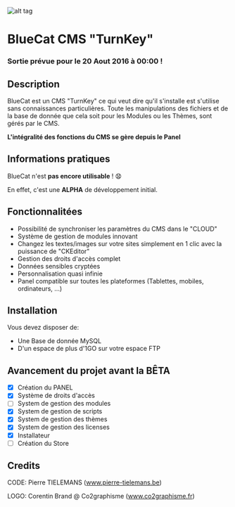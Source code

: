 ![alt tag](http://bluecat.pierre-tielemans.be/images/logo_bluecat.jpg)
# BlueCat CMS "TurnKey"
### Sortie prévue pour le **20 Aout 2016 à 00:00** !

## Description 
BlueCat est un CMS "TurnKey" ce qui veut dire qu'il s'installe est s'utilise sans connaissances particulières.
Toute les manipulations des fichiers et de la base de donnée que cela soit pour les Modules ou les Thèmes, sont gérés par le CMS.

**L'intégralité des fonctions du CMS se gère depuis le Panel**

## Informations pratiques

BlueCat n'est **pas encore utilisable** ! :anguished:

En effet, c'est une **ALPHA** de développement initial.

## Fonctionnalitées

- Possibilité de synchroniser les paramètres du CMS dans le "CLOUD"
- Système de gestion de modules innovant
- Changez les textes/images sur votre sites simplement en 1 clic avec la puissance de "CKEditor"
- Gestion des droits d'accès complet
- Données sensibles cryptées
- Personnalisation quasi infinie
- Panel compatible sur toutes les plateformes (Tablettes, mobiles, ordinateurs, ...)

## Installation

Vous devez disposer de:

- Une Base de donnée MySQL
- D'un espace de plus d'1GO sur votre espace FTP


## Avancement du projet avant la BÊTA
- [x] Création du PANEL
- [x] Système de droits d'accès
- [ ] System de gestion des modules
- [x] System de gestion de scripts
- [x] System de gestion des thèmes
- [x] System de gestion des licenses
- [x] Installateur
- [ ] Création du Store

## Credits

CODE: Pierre TIELEMANS (www.pierre-tielemans.be)

LOGO: Corentin Brand @ Co2graphisme (www.co2graphisme.fr)

